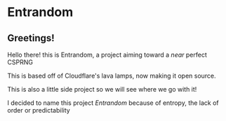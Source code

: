 # Entrandom

## Greetings!

Hello there! this is Entrandom, a project aiming toward a *near* perfect CSPRNG

This is based off of Cloudflare's lava lamps, now making it open source.

This is also a little side project so we will see where we go with it!

I decided to name this project *Entrandom* because of entropy, the lack of order or predictability